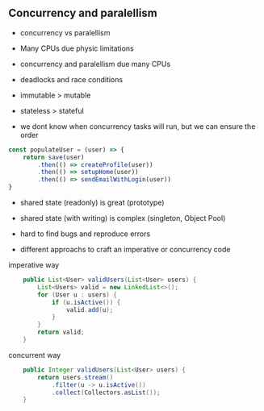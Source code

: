 ## Concurrency and paralellism

- concurrency vs paralellism

- Many CPUs due physic limitations

- concurrency and paralellism due many CPUs

- deadlocks and race conditions

- immutable > mutable

- stateless > stateful

- we dont know when concurrency tasks will run, but we
can ensure the order

```javascript
const populateUser = (user) => {
    return save(user)
        .then(() => createProfile(user))
        .then(() => setupHome(user))
        .then(() => sendEmailWithLogin(user))
}
```

- shared state (readonly) is great
(prototype)

- shared state (with writing) is complex
(singleton, Object Pool)

- hard to find bugs and reproduce errors

- different approachs to craft an imperative or
concurrency code

imperative way
```java
    public List<User> validUsers(List<User> users) {
        List<Users> valid = new LinkedList<>();
        for (User u : users) {
            if (u.isActive()) {
                valid.add(u);
            }
        }
        return valid;
    }
```

concurrent way
```java
    public Integer validUsers(List<User> users) {
        return users.stream()
            .filter(u -> u.isActive())
            .collect(Collectors.asList());
    }
```
